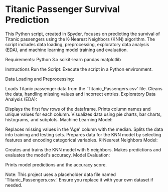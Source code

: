 # Titanic Passenger Survival Prediction

This Python script, created in Spyder, focuses on predicting the survival of Titanic passengers using the K-Nearest Neighbors (KNN) algorithm. The script includes data loading, preprocessing, exploratory data analysis (EDA), and machine learning model training and evaluation.

Requirements:
Python 3.x
scikit-learn
pandas
matplotlib

Instructions
Run the Script:
Execute the script in a Python environment.

Data Loading and Preprocessing:

Loads Titanic passenger data from the 'Titanic_Passengers.csv' file.
Cleans the data, handling missing values and incorrect entries.
Exploratory Data Analysis (EDA):

Displays the first few rows of the dataframe.
Prints column names and unique values for each column.
Visualizes data using pie charts, bar charts, histograms, and subplots.
Machine Learning Model:

Replaces missing values in the 'Age' column with the median.
Splits the data into training and testing sets.
Prepares data for the KNN model by selecting features and encoding categorical variables.
K-Nearest Neighbors Model:

Creates and trains the KNN model with 5 neighbors.
Makes predictions and evaluates the model's accuracy.
Model Evaluation:

Prints model predictions and the accuracy score.

Note: This project uses a placeholder data file named 'Titanic_Passengers.csv.' Ensure you replace it with your own dataset if needed.
